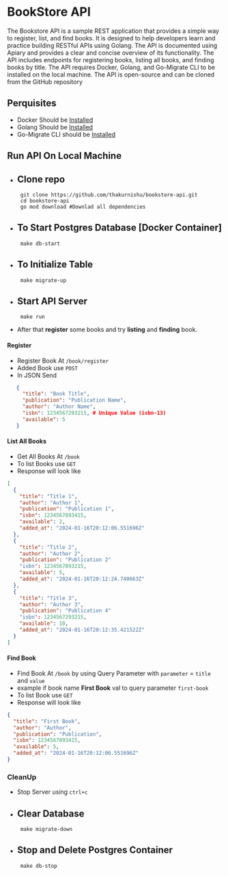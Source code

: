 # BookStore API

The Bookstore API is a sample REST application that provides a simple way to register, list, and find books. It is designed to help developers learn and practice building RESTful APIs using Golang. The API is documented using Apiary and provides a clear and concise overview of its functionality. The API includes endpoints for registering books, listing all books, and finding books by title. The API requires Docker, Golang, and Go-Migrate CLI to be installed on the local machine. The API is open-source and can be cloned from the GitHub repository

## Perquisites
- Docker Should be [Installed](https://docs.docker.com/engine/install/)
- Golang Should be [Installed](https://go.dev/doc/install)
- Go-Migrate CLI should be [Installed](https://github.com/golang-migrate/migrate/tree/master/cmd/migrate)

## Run API On Local Machine
- Clone repo
     -
       git clone https://github.com/thakurnishu/bookstore-api.git
       cd bookstore-api
       go mod download #Downlad all dependencies
- To Start Postgres Database [Docker Container]
     -
       make db-start
- To Initialize Table
     - 
       make migrate-up
- Start API Server
     - 
       make run
- After that **register** some books and try **listing** and **finding** book. 

#### Register 
- Register Book At `/book/register`
- Added Book use `POST`
- In JSON Send
```json
   {
     "title": "Book Title",
     "publication": "Publication Name",
     "author": "Author Name",
     "isbn": 1234567293215, # Unique Value (isbn-13)
     "available": 5                                                  
   }
```
#### List All Books
- Get All Books At `/book`
- To list Books use `GET`
- Response will look like
```json
[
  {
    "title": "Title 1",
    "author": "Author 1",
    "publication": "Publication 1",
    "isbn": 1234567893415,
    "available": 2,
    "added_at": "2024-01-16T20:12:06.551696Z"
  },
  {
    "title": "Title 2",
    "author": "Author 2",
    "publication": "Publication 2"
    "isbn": 1234567893215,
    "available": 5,
    "added_at": "2024-01-16T20:12:24.740663Z"
  },
  {
    "title": "Title 3",
    "author": "Author 3",
    "publication": "Publication 4"
    "isbn": 1234567293215,
    "available": 10,
    "added_at": "2024-01-16T20:12:35.421522Z"
  }
]
```
#### Find Book
- Find Book At `/book` by using Query Parameter with `parameter` = `title` and `value`
- example if book name **First Book** val to query parameter `first-book`
- To list Book use `GET`
- Response will look like
```json
{
  "title": "First Book",
  "author": "Author",
  "publication": "Publication",
  "isbn": 1234567893415,
  "available": 5,
  "added_at": "2024-01-16T20:12:06.551696Z"
}
```
### CleanUp
- Stop Server using `ctrl+c`
- Clear Database
     -
       make migrate-down
- Stop and Delete Postgres Container
     -
       make db-stop
